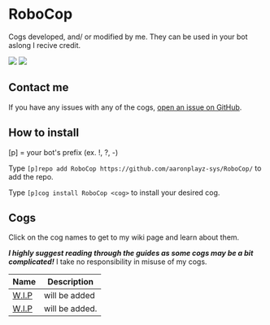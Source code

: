 # RoboCop
Cogs developed, and/ or modified by me. They can be used in your bot aslong I recive credit.

[![](https://img.shields.io/badge/AaronPlayz-RoboCop_Cogs-blueviolet?logo=python&logoColor=blueviolet)](https://aaronplayzgaming.gq/) [![](https://img.shields.io/badge/Red%20DiscordBot-V3-red.svg)](https://github.com/Cog-Creators/Red-DiscordBot)

## Contact me

If you have any issues with any of the cogs, <a href="https://github.com/aaronplayz-sys/RoboCop/issues">open an issue on GitHub</a>.

## How to install
[p] = your bot's prefix (ex. !, ?, -)

Type `[p]repo add RoboCop https://github.com/aaronplayz-sys/RoboCop/` to add the repo.

Type `[p]cog install RoboCop <cog>` to install your desired cog.

## Cogs

Click on the cog names to get to my wiki page and learn about them.

***I highly suggest reading through the guides as some cogs may be a bit complicated!*** I take no responsibility in misuse of my cogs.

| Name | Description | 
| --- | --- | 
| [W.I.P](#) | will be added | 
| [W.I.P](#) | will be added. | 
